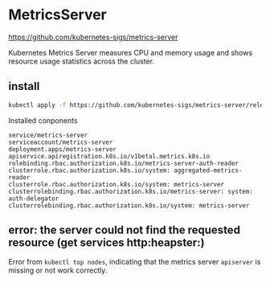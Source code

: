# MetricsServer
https://github.com/kubernetes-sigs/metrics-server

Kubernetes Metrics Server measures CPU and memory usage and shows resource usage statistics across the cluster.

## install
```sh
kubectl apply -f https://github.com/kubernetes-sigs/metrics-server/releases/latest/download/components.yaml
```
Installed conponents
```
service/metrics-server
serviceaccount/metrics-server
deployment.apps/metrics-server
apiservice.apiregistration.k8s.io/v1betal.metrics.k8s.io
rolebinding.rbac.authorization.k8s.io/metrics-server-auth-reader
clusterrole.rbac.authorization.k8s.io/system: aggregated-metrics-reader
clusterrole.rbac.authorization.k8s.io/system: metrics-server
clusterrolebinding.rbac.authorization.k8s.io/metrics-server: system: auth-delegator
clusterrolebinding.rbac.authorization.k8s.io/system: metrics-server
```

## error: the server could not find the requested resource (get services http:heapster:)
Error from `kubectl top nodes`, indicating that the metrics server `apiserver` is missing or not work correctly.
